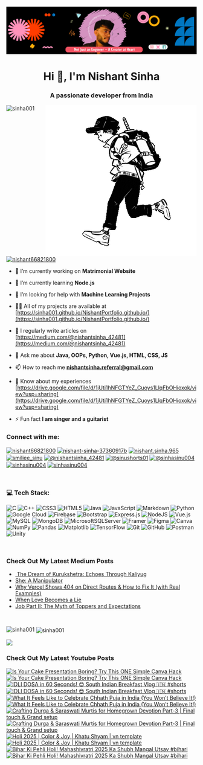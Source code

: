 [![MasterHead](head.png)](https://www.linkedin.com/in/nishant-sinha-37360917b/)


<h1 align="center">Hi 👋, I'm Nishant Sinha</h1>
<h3 align="center">A passionate developer from India</h3>

<img align="right" alt = "Coding" width = "400" src = "runner.gif">

<p align="left"> <img src="https://komarev.com/ghpvc/?username=sinha001&label=Profile%20views&color=0e75b6&style=flat" alt="sinha001" /> </p>


<p align="left"> <a href="https://twitter.com/nishant66821800" target="blank"><img src="https://img.shields.io/twitter/follow/nishant66821800?logo=twitter&style=for-the-badge" alt="nishant66821800" /></a> </p>

- 🔭 I’m currently working on **Matrimonial Website**

- 🌱 I’m currently learning **Node.js**

- 🤝 I’m looking for help with **Machine Learning Projects**

- 👨‍💻 All of my projects are available at [https://sinha001.github.io/NishantPortfolio.github.io/](https://sinha001.github.io/NishantPortfolio.github.io/)

- 📝 I regularly write articles on [https://medium.com/@nishantsinha_42481](https://medium.com/@nishantsinha_42481)

- 💬 Ask me about **Java, OOPs, Python, Vue.js, HTML, CSS, JS**

- 📫 How to reach me **nishantsinha.referral@gmail.com**

- 📄 Know about my experiences [https://drive.google.com/file/d/1jUti1hNFGTYeZ_Cuoys1LlqFbOHioxok/view?usp=sharing](https://drive.google.com/file/d/1jUti1hNFGTYeZ_Cuoys1LlqFbOHioxok/view?usp=sharing)

- ⚡ Fun fact **I am singer and a guitarist**



<h3 align="left">Connect with me:</h3>
<p align="left">
<a href="https://twitter.com/nishant66821800" target="blank"><img align="center" src="https://raw.githubusercontent.com/rahuldkjain/github-profile-readme-generator/master/src/images/icons/Social/twitter.svg" alt="nishant66821800" height="30" width="40" /></a>
<a href="https://linkedin.com/in/nishant-sinha-37360917b" target="blank"><img align="center" src="https://raw.githubusercontent.com/rahuldkjain/github-profile-readme-generator/master/src/images/icons/Social/linked-in-alt.svg" alt="nishant-sinha-37360917b" height="30" width="40" /></a>
<a href="https://fb.com/nishant.sinha.965" target="blank"><img align="center" src="https://raw.githubusercontent.com/rahuldkjain/github-profile-readme-generator/master/src/images/icons/Social/facebook.svg" alt="nishant.sinha.965" height="30" width="40" /></a>
<a href="https://instagram.com/smiliee_sinu" target="blank"><img align="center" src="https://raw.githubusercontent.com/rahuldkjain/github-profile-readme-generator/master/src/images/icons/Social/instagram.svg" alt="smiliee_sinu" height="30" width="40" /></a>
<a href="https://medium.com/@nishantsinha_42481" target="blank"><img align="center" src="https://raw.githubusercontent.com/rahuldkjain/github-profile-readme-generator/master/src/images/icons/Social/medium.svg" alt="@nishantsinha_42481" height="30" width="40" /></a>
<a href="https://www.youtube.com/@sinushorts01" target="blank"><img align="center" src="https://raw.githubusercontent.com/rahuldkjain/github-profile-readme-generator/master/src/images/icons/Social/youtube.svg" alt="@sinushorts01" height="30" width="40" /></a>
<a href="https://www.hackerrank.com/@sinhasinu004" target="blank"><img align="center" src="https://raw.githubusercontent.com/rahuldkjain/github-profile-readme-generator/master/src/images/icons/Social/hackerrank.svg" alt="@sinhasinu004" height="30" width="40" /></a>
<a href="https://www.leetcode.com/sinhasinu004" target="blank"><img align="center" src="https://raw.githubusercontent.com/rahuldkjain/github-profile-readme-generator/master/src/images/icons/Social/leet-code.svg" alt="sinhasinu004" height="30" width="40" /></a>
<a href="https://auth.geeksforgeeks.org/user/sinhasinu004" target="blank"><img align="center" src="https://raw.githubusercontent.com/rahuldkjain/github-profile-readme-generator/master/src/images/icons/Social/geeks-for-geeks.svg" alt="sinhasinu004" height="30" width="40" /></a>
</p>
<br/>

### 💻 Tech Stack:
![C](https://img.shields.io/badge/c-%2300599C.svg?style=for-the-badge&logo=c&logoColor=white) ![C++](https://img.shields.io/badge/c++-%2300599C.svg?style=for-the-badge&logo=c%2B%2B&logoColor=white) ![CSS3](https://img.shields.io/badge/css3-%231572B6.svg?style=for-the-badge&logo=css3&logoColor=white) ![HTML5](https://img.shields.io/badge/html5-%23E34F26.svg?style=for-the-badge&logo=html5&logoColor=white) ![Java](https://img.shields.io/badge/java-%23ED8B00.svg?style=for-the-badge&logo=openjdk&logoColor=white) ![JavaScript](https://img.shields.io/badge/javascript-%23323330.svg?style=for-the-badge&logo=javascript&logoColor=%23F7DF1E) ![Markdown](https://img.shields.io/badge/markdown-%23000000.svg?style=for-the-badge&logo=markdown&logoColor=white) ![Python](https://img.shields.io/badge/python-3670A0?style=for-the-badge&logo=python&logoColor=ffdd54) ![Google Cloud](https://img.shields.io/badge/GoogleCloud-%234285F4.svg?style=for-the-badge&logo=google-cloud&logoColor=white) ![Firebase](https://img.shields.io/badge/firebase-%23039BE5.svg?style=for-the-badge&logo=firebase) ![Bootstrap](https://img.shields.io/badge/bootstrap-%238511FA.svg?style=for-the-badge&logo=bootstrap&logoColor=white) ![Express.js](https://img.shields.io/badge/express.js-%23404d59.svg?style=for-the-badge&logo=express&logoColor=%2361DAFB) ![NodeJS](https://img.shields.io/badge/node.js-6DA55F?style=for-the-badge&logo=node.js&logoColor=white) ![Vue.js](https://img.shields.io/badge/vue.js-%2335495e.svg?style=for-the-badge&logo=vuedotjs&logoColor=%234FC08D) ![MySQL](https://img.shields.io/badge/mysql-4479A1.svg?style=for-the-badge&logo=mysql&logoColor=white) ![MongoDB](https://img.shields.io/badge/MongoDB-%234ea94b.svg?style=for-the-badge&logo=mongodb&logoColor=white) ![MicrosoftSQLServer](https://img.shields.io/badge/Microsoft%20SQL%20Server-CC2927?style=for-the-badge&logo=microsoft%20sql%20server&logoColor=white) ![Framer](https://img.shields.io/badge/Framer-black?style=for-the-badge&logo=framer&logoColor=blue) ![Figma](https://img.shields.io/badge/figma-%23F24E1E.svg?style=for-the-badge&logo=figma&logoColor=white) ![Canva](https://img.shields.io/badge/Canva-%2300C4CC.svg?style=for-the-badge&logo=Canva&logoColor=white) ![NumPy](https://img.shields.io/badge/numpy-%23013243.svg?style=for-the-badge&logo=numpy&logoColor=white) ![Pandas](https://img.shields.io/badge/pandas-%23150458.svg?style=for-the-badge&logo=pandas&logoColor=white) ![Matplotlib](https://img.shields.io/badge/Matplotlib-%23ffffff.svg?style=for-the-badge&logo=Matplotlib&logoColor=black) ![TensorFlow](https://img.shields.io/badge/TensorFlow-%23FF6F00.svg?style=for-the-badge&logo=TensorFlow&logoColor=white) ![Git](https://img.shields.io/badge/git-%23F05033.svg?style=for-the-badge&logo=git&logoColor=white) ![GitHub](https://img.shields.io/badge/github-%23121011.svg?style=for-the-badge&logo=github&logoColor=white) ![Postman](https://img.shields.io/badge/Postman-FF6C37?style=for-the-badge&logo=postman&logoColor=white) ![Unity](https://img.shields.io/badge/unity-%23000000.svg?style=for-the-badge&logo=unity&logoColor=white)

<br/>

### Check Out My Latest Medium Posts

<!-- BLOG-POST-LIST:START -->
- [️ The Dream of Kurukshetra: Echoes Through Kaliyug](https://medium.com/@nishantsinha_42481/%EF%B8%8F-the-dream-of-kurukshetra-echoes-through-kaliyug-45488dcf6739?source=rss-2def36d1d9b5------2)
- [She: A Manipulator](https://medium.com/@nishantsinha_42481/she-a-manipulator-20c102bd29d5?source=rss-2def36d1d9b5------2)
- [Why Vercel Shows 404 on Direct Routes &amp; How to Fix It &lpar;with Real Examples&rpar;](https://medium.com/@nishantsinha_42481/why-vercel-shows-404-on-direct-routes-how-to-fix-it-with-real-examples-7e1ebb796cac?source=rss-2def36d1d9b5------2)
- [When Love Becomes a Lie](https://medium.com/@nishantsinha_42481/when-love-becomes-a-lie-80588d3886f4?source=rss-2def36d1d9b5------2)
- [Job Part II: The Myth of Toppers and Expectations](https://medium.com/@nishantsinha_42481/job-part-ii-the-myth-of-toppers-and-expectations-e3b1e72d03f1?source=rss-2def36d1d9b5------2)
<!-- BLOG-POST-LIST:END -->

<br/>

<p><img align="left" src="https://github-readme-stats.vercel.app/api/top-langs?username=sinha001&show_icons=true&theme=dark&locale=en&layout=compact" alt="sinha001" /></p>

<p>&nbsp;<img align="center" src="https://github-readme-stats.vercel.app/api?username=sinha001&show_icons=true&theme=dracula&locale=en" alt="sinha001" /></p>

<p><img align="center" src="https://github-readme-streak-stats.herokuapp.com/?user=sinha001&theme=dark&hide_border=false" /></p>

### Check Out My Latest Youtube Posts

<!-- BEGIN YOUTUBE-CARDS -->
[![Is Your Cake Presentation Boring? Try This ONE Simple Canva Hack](https://ytcards.demolab.com/?id=EB0FbfEuFyg&title=Is+Your+Cake+Presentation+Boring%3F+Try+This+ONE+Simple+Canva+Hack&lang=en&timestamp=1751985906&background_color=%230d1117&title_color=%23ffffff&stats_color=%23dedede&max_title_lines=2&width=250&border_radius=5&duration=394 "Is Your Cake Presentation Boring? Try This ONE Simple Canva Hack")](https://www.youtube.com/watch?v=EB0FbfEuFyg#gh-dark-mode-only)[![Is Your Cake Presentation Boring? Try This ONE Simple Canva Hack](https://ytcards.demolab.com/?id=EB0FbfEuFyg&title=Is+Your+Cake+Presentation+Boring%3F+Try+This+ONE+Simple+Canva+Hack&lang=en&timestamp=1751985906&background_color=%23ffffff&title_color=%2324292f&stats_color=%2357606a&max_title_lines=2&width=250&border_radius=5&duration=394 "Is Your Cake Presentation Boring? Try This ONE Simple Canva Hack")](https://www.youtube.com/watch?v=EB0FbfEuFyg#gh-light-mode-only)
[![IDLI DOSA in 60 Seconds! 😍 South Indian Breakfast Vlog 🇮🇳 #shorts](https://ytcards.demolab.com/?id=tByrNp0YcV4&title=IDLI+DOSA+in+60+Seconds%21+%F0%9F%98%8D+South+Indian+Breakfast+Vlog+%F0%9F%87%AE%F0%9F%87%B3+%23shorts&lang=en&timestamp=1750334701&background_color=%230d1117&title_color=%23ffffff&stats_color=%23dedede&max_title_lines=2&width=250&border_radius=5&duration=20 "IDLI DOSA in 60 Seconds! 😍 South Indian Breakfast Vlog 🇮🇳 #shorts")](https://www.youtube.com/shorts/tByrNp0YcV4#gh-dark-mode-only)[![IDLI DOSA in 60 Seconds! 😍 South Indian Breakfast Vlog 🇮🇳 #shorts](https://ytcards.demolab.com/?id=tByrNp0YcV4&title=IDLI+DOSA+in+60+Seconds%21+%F0%9F%98%8D+South+Indian+Breakfast+Vlog+%F0%9F%87%AE%F0%9F%87%B3+%23shorts&lang=en&timestamp=1750334701&background_color=%23ffffff&title_color=%2324292f&stats_color=%2357606a&max_title_lines=2&width=250&border_radius=5&duration=20 "IDLI DOSA in 60 Seconds! 😍 South Indian Breakfast Vlog 🇮🇳 #shorts")](https://www.youtube.com/shorts/tByrNp0YcV4#gh-light-mode-only)
[![What It Feels Like to Celebrate Chhath Puja in India (You Won’t Believe It!)](https://ytcards.demolab.com/?id=H30518MRcD4&title=What+It+Feels+Like+to+Celebrate+Chhath+Puja+in+India+%28You+Won%E2%80%99t+Believe+It%21%29&lang=en&timestamp=1746801013&background_color=%230d1117&title_color=%23ffffff&stats_color=%23dedede&max_title_lines=2&width=250&border_radius=5&duration=11 "What It Feels Like to Celebrate Chhath Puja in India (You Won’t Believe It!)")](https://www.youtube.com/shorts/H30518MRcD4#gh-dark-mode-only)[![What It Feels Like to Celebrate Chhath Puja in India (You Won’t Believe It!)](https://ytcards.demolab.com/?id=H30518MRcD4&title=What+It+Feels+Like+to+Celebrate+Chhath+Puja+in+India+%28You+Won%E2%80%99t+Believe+It%21%29&lang=en&timestamp=1746801013&background_color=%23ffffff&title_color=%2324292f&stats_color=%2357606a&max_title_lines=2&width=250&border_radius=5&duration=11 "What It Feels Like to Celebrate Chhath Puja in India (You Won’t Believe It!)")](https://www.youtube.com/shorts/H30518MRcD4#gh-light-mode-only)
[![Crafting Durga & Saraswati Murtis for Homegrown Devotion Part-3 | Final touch & Grand setup](https://ytcards.demolab.com/?id=QGkYvYjHSFc&title=Crafting+Durga+%26+Saraswati+Murtis+for+Homegrown+Devotion+Part-3+%7C+Final+touch+%26+Grand+setup&lang=en&timestamp=1743496208&background_color=%230d1117&title_color=%23ffffff&stats_color=%23dedede&max_title_lines=2&width=250&border_radius=5&duration=17 "Crafting Durga & Saraswati Murtis for Homegrown Devotion Part-3 | Final touch & Grand setup")](https://www.youtube.com/shorts/QGkYvYjHSFc#gh-dark-mode-only)[![Crafting Durga & Saraswati Murtis for Homegrown Devotion Part-3 | Final touch & Grand setup](https://ytcards.demolab.com/?id=QGkYvYjHSFc&title=Crafting+Durga+%26+Saraswati+Murtis+for+Homegrown+Devotion+Part-3+%7C+Final+touch+%26+Grand+setup&lang=en&timestamp=1743496208&background_color=%23ffffff&title_color=%2324292f&stats_color=%2357606a&max_title_lines=2&width=250&border_radius=5&duration=17 "Crafting Durga & Saraswati Murtis for Homegrown Devotion Part-3 | Final touch & Grand setup")](https://www.youtube.com/shorts/QGkYvYjHSFc#gh-light-mode-only)
[![Holi 2025 | Color & Joy | Khatu Shyam | vn template](https://ytcards.demolab.com/?id=SdwZwTcEEyw&title=Holi+2025+%7C+Color+%26+Joy+%7C+Khatu+Shyam+%7C+vn+template&lang=en&timestamp=1742207124&background_color=%230d1117&title_color=%23ffffff&stats_color=%23dedede&max_title_lines=2&width=250&border_radius=5&duration=13 "Holi 2025 | Color & Joy | Khatu Shyam | vn template")](https://www.youtube.com/shorts/SdwZwTcEEyw#gh-dark-mode-only)[![Holi 2025 | Color & Joy | Khatu Shyam | vn template](https://ytcards.demolab.com/?id=SdwZwTcEEyw&title=Holi+2025+%7C+Color+%26+Joy+%7C+Khatu+Shyam+%7C+vn+template&lang=en&timestamp=1742207124&background_color=%23ffffff&title_color=%2324292f&stats_color=%2357606a&max_title_lines=2&width=250&border_radius=5&duration=13 "Holi 2025 | Color & Joy | Khatu Shyam | vn template")](https://www.youtube.com/shorts/SdwZwTcEEyw#gh-light-mode-only)
[![Bihar Ki Pehli Holi! Mahashivratri 2025 Ka Shubh Mangal Utsav #bihari](https://ytcards.demolab.com/?id=dWWMvX5uRw0&title=Bihar+Ki+Pehli+Holi%21+Mahashivratri+2025+Ka+Shubh+Mangal+Utsav+%23bihari&lang=en&timestamp=1740678778&background_color=%230d1117&title_color=%23ffffff&stats_color=%23dedede&max_title_lines=2&width=250&border_radius=5&duration=18 "Bihar Ki Pehli Holi! Mahashivratri 2025 Ka Shubh Mangal Utsav #bihari")](https://www.youtube.com/shorts/dWWMvX5uRw0#gh-dark-mode-only)[![Bihar Ki Pehli Holi! Mahashivratri 2025 Ka Shubh Mangal Utsav #bihari](https://ytcards.demolab.com/?id=dWWMvX5uRw0&title=Bihar+Ki+Pehli+Holi%21+Mahashivratri+2025+Ka+Shubh+Mangal+Utsav+%23bihari&lang=en&timestamp=1740678778&background_color=%23ffffff&title_color=%2324292f&stats_color=%2357606a&max_title_lines=2&width=250&border_radius=5&duration=18 "Bihar Ki Pehli Holi! Mahashivratri 2025 Ka Shubh Mangal Utsav #bihari")](https://www.youtube.com/shorts/dWWMvX5uRw0#gh-light-mode-only)
<!-- END YOUTUBE-CARDS -->
